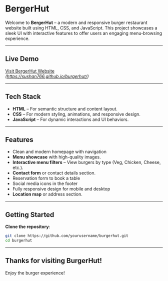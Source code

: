 #  BergerHut

Welcome to **BergerHut** – a modern and responsive burger restaurant website built using HTML, CSS, and JavaScript. This project showcases a sleek UI with interactive features to offer users an engaging menu-browsing experience.

---

##  Live Demo

[Visit BergerHut Website](#)  
*(https://sushan766.github.io/burgerhut/)*

---

##  Tech Stack

- **HTML** – For semantic structure and content layout.
- **CSS** – For modern styling, animations, and responsive design.
- **JavaScript** – For dynamic interactions and UI behaviors.

---

##  Features

-  Clean and modern homepage with navigation
-  **Menu showcase** with high-quality images.
-  **Interactive menu filters** – View burgers by type (Veg, Chicken, Cheese, etc.).
-  **Contact form** or contact details section.
-  Reservation form to book a table
-  Social media icons in the footer
-  Fully responsive design for mobile and desktop
-  **Location map** or address section.

---

##  Getting Started

**Clone the repository**:
   ```bash
   git clone https://github.com/yourusername/burgerhut.git
   cd burgerhut
   ```

---


##  Thanks for visiting BurgerHut!

Enjoy the burger experience! 

